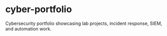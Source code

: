 # cyber-portfolio
Cybersecurity portfolio showcasing lab projects, incident response, SIEM, and automation work.

